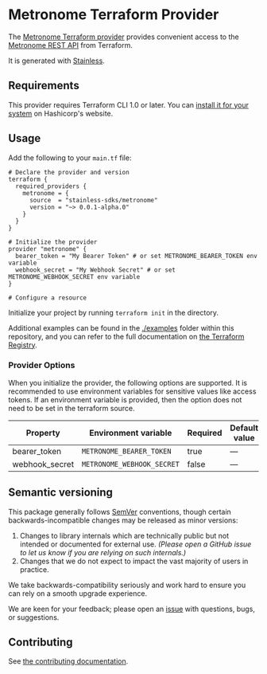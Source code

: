 # Metronome Terraform Provider

The [Metronome Terraform provider](https://registry.terraform.io/providers/stainless-sdks/metronome/latest/docs) provides convenient access to
the [Metronome REST API](https://docs.metronome.com) from Terraform.

It is generated with [Stainless](https://www.stainless.com/).

## Requirements

This provider requires Terraform CLI 1.0 or later. You can [install it for your system](https://developer.hashicorp.com/terraform/install)
on Hashicorp's website.

## Usage

Add the following to your `main.tf` file:

```hcl
# Declare the provider and version
terraform {
  required_providers {
    metronome = {
      source  = "stainless-sdks/metronome"
      version = "~> 0.0.1-alpha.0"
    }
  }
}

# Initialize the provider
provider "metronome" {
  bearer_token = "My Bearer Token" # or set METRONOME_BEARER_TOKEN env variable
  webhook_secret = "My Webhook Secret" # or set METRONOME_WEBHOOK_SECRET env variable
}

# Configure a resource

```

Initialize your project by running `terraform init` in the directory.

Additional examples can be found in the [./examples](./examples) folder within this repository, and you can
refer to the full documentation on [the Terraform Registry](https://registry.terraform.io/providers/stainless-sdks/metronome/latest/docs).

### Provider Options

When you initialize the provider, the following options are supported. It is recommended to use environment variables for sensitive values like access tokens.
If an environment variable is provided, then the option does not need to be set in the terraform source.

| Property       | Environment variable       | Required | Default value |
| -------------- | -------------------------- | -------- | ------------- |
| bearer_token   | `METRONOME_BEARER_TOKEN`   | true     | —             |
| webhook_secret | `METRONOME_WEBHOOK_SECRET` | false    | —             |

## Semantic versioning

This package generally follows [SemVer](https://semver.org/spec/v2.0.0.html) conventions, though certain backwards-incompatible changes may be released as minor versions:

1. Changes to library internals which are technically public but not intended or documented for external use. _(Please open a GitHub issue to let us know if you are relying on such internals.)_
2. Changes that we do not expect to impact the vast majority of users in practice.

We take backwards-compatibility seriously and work hard to ensure you can rely on a smooth upgrade experience.

We are keen for your feedback; please open an [issue](https://www.github.com/stainless-sdks/metronome-terraform/issues) with questions, bugs, or suggestions.

## Contributing

See [the contributing documentation](./CONTRIBUTING.md).
